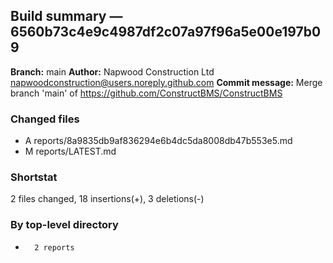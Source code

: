 ## Build summary — 6560b73c4e9c4987df2c07a97f96a5e00e197b09

**Branch:** main
**Author:** Napwood Construction Ltd <napwoodconstruction@users.noreply.github.com>
**Commit message:** Merge branch 'main' of https://github.com/ConstructBMS/ConstructBMS

### Changed files
 - A	reports/8a9835db9af836294e6b4dc5da8008db47b553e5.md
 - M	reports/LATEST.md

### Shortstat
 2 files changed, 18 insertions(+), 3 deletions(-)

### By top-level directory
 -       2 reports
